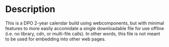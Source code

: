 # Description
This is a DPO 2-year calendar build using webcomponents, but with minimal features to more easily accomidate a single downloadable file for use offline (i.e. no library, cdn, or multi-file calls). In other words, this file is not meant to be used for embedding into other web pages.
